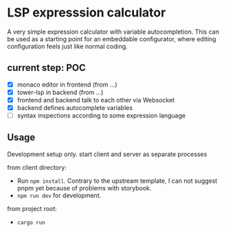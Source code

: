 # LSP expresssion calculator

A very simple expression calculator with variable autocompletion. This can be used as a starting point for an embeddable
configurator, where editing configuration feels just like normal coding.

## current step: POC
- [x] monaco editor in frontend (from ...)
- [x] tower-lsp in backend  (from ...)
- [x] frontend and backend talk to each other via Websocket
- [x] backend defines autocomplete variables
- [ ] syntax inspections according to some expression language

## Usage

Development setup only. start client and server as separate processes

from client directory:
- Run `npm install`. Contrary to the upstream template, I can not suggest pnpm yet because of problems with storybook. 
- `npm run dev` for development.

from project root:
- `cargo run`
